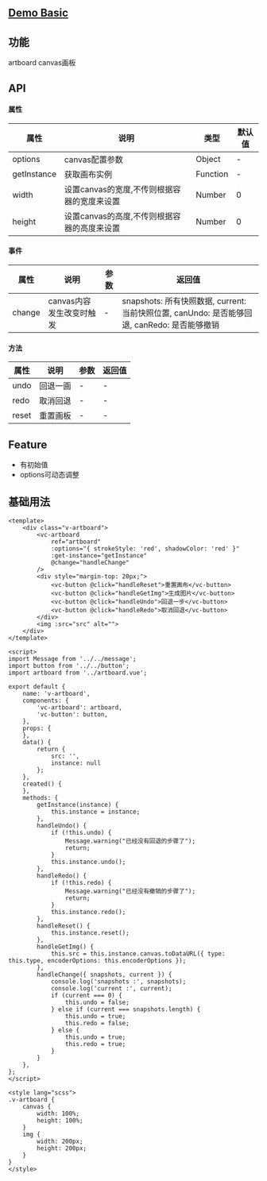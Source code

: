 ## [Demo Basic](https://wya-team.github.io/wya-vc/dist/artboard/basic.html)
## 功能
artboard canvas画板

## API

#### 属性
属性 | 说明 | 类型 | 默认值
---|---|---|---
options | canvas配置参数 | Object | -
getInstance | 获取画布实例 | Function | -
width | 设置canvas的宽度,不传则根据容器的宽度来设置 | Number | 0
height | 设置canvas的高度,不传则根据容器的高度来设置 | Number | 0

#### 事件

属性 | 说明 | 参数 | 返回值
---|---|---|---
change | canvas内容发生改变时触发 | - | snapshots: 所有快照数据, current: 当前快照位置, canUndo: 是否能够回退, canRedo: 是否能够撤销

#### 方法

属性 | 说明 | 参数 | 返回值
---|---|---|---
undo | 回退一画 | - | -
redo | 取消回退 | - | -
reset | 重置画板 | - | -

## Feature
+ 有初始值
+ options可动态调整

## 基础用法

```vue
<template>
	<div class="v-artboard">
		<vc-artboard 
			ref="artboard" 
			:options="{ strokeStyle: 'red', shadowColor: 'red' }"
			:get-instance="getInstance"
			@change="handleChange" 
		/>	
		<div style="margin-top: 20px;">
			<vc-button @click="handleReset">重置画布</vc-button>
			<vc-button @click="handleGetImg">生成图片</vc-button>
			<vc-button @click="handleUndo">回退一步</vc-button>
			<vc-button @click="handleRedo">取消回退</vc-button>
		</div>
		<img :src="src" alt="">
	</div>
</template>

<script>
import Message from '../../message';
import button from '../../button';
import artboard from '../artboard.vue';

export default {
	name: 'v-artboard',
	components: {
		'vc-artboard': artboard,
		'vc-button': button,
	},
	props: {
	},
	data() {
		return {
			src: '',
			instance: null
		};
	},
	created() {
	},
	methods: {
		getInstance(instance) {
			this.instance = instance;
		},
		handleUndo() {
			if (!this.undo) {
				Message.warning("已经没有回退的步骤了");
				return;
			}
			this.instance.undo();
		},
		handleRedo() {
			if (!this.redo) {
				Message.warning("已经没有撤销的步骤了");
				return;
			}
			this.instance.redo();
		},
		handleReset() {
			this.instance.reset();
		},
		handleGetImg() {
			this.src = this.instance.canvas.toDataURL({ type: this.type, encoderOptions: this.encoderOptions });
		},
		handleChange({ snapshots, current }) {
			console.log('snapshots :', snapshots);
			console.log('current :', current);
			if (current === 0) {
				this.undo = false;
			} else if (current === snapshots.length) {
				this.undo = true;
				this.redo = false;
			} else {
				this.undo = true;
				this.redo = true;
			}
		}
	},
};
</script>

<style lang="scss">
.v-artboard {
	canvas {
		width: 100%;
		height: 100%;
	}
	img {
		width: 200px;
		height: 200px;
	}
}
</style>

```
